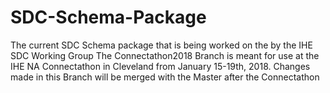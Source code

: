 # SDC-Schema-Package
The current SDC Schema package that is being worked on the by the IHE SDC Working Group 
The Connectathon2018 Branch is meant for use at the IHE NA Connectathon in Cleveland from January 15-19th, 2018. 
Changes made in this Branch will be merged with the Master after the Connectathon
